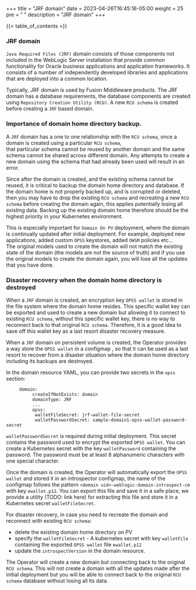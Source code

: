 +++
title = "JRF domain"
date = 2023-04-26T16:45:16-05:00
weight = 25
pre = "<b> </b>"
description = "JRF domain"
+++

{{< table_of_contents >}}

### JRF domain

`Java Required Files (JRF)` domain consists of those components not included in the WebLogic Server 
installation that provide common functionality for Oracle business applications and application 
frameworks. It consists of a number of independently developed libraries and applications that are
deployed into a common location.

Typically, JRF domain is used by Fusion Middleware products. The JRF domain has a database requirements,
the database components are created using `Repository Creation Utility (RCU)`.  A new `RCU schema` is created before creating a
`JRF` based domain.

### Importance of domain home directory backup.

A `JRF` domain has a one to one relationship with the `RCU schema`,  once a domain is created using a particular `RCU schema`,  
that particular schema cannot be reused by another domain and the same schema cannot be shared across different domain.  Any attempts to
create a new domain using the schema that had already been used will result in an error.

Since after the domain is created, and the existing schema cannot be reused, it is critical to backup the domain home directory and database.
If the domain home is not properly backed up, and is corrupted or deleted, then you may have to drop the existing `RCU schema` 
and recreating a new `RCU schema` before creating the domain again, this applies potentially losing all existing data.  Backing up the existing domain home therefore should be
the highest priority in your Kubernetes environment.   

This is especially important for `Domain On PV` deployment, where the domain is continually 
updated after initial deployment.  For example, deployed new applications, added custom `OPSS` keystores, added `OWSM` policies etc...  
The original models used to create the domain will not match the existing state of the domain (the models are not the source of truth) 
and if you use the original models to create the domain again, you will lose all the updates that you have done.

### Disaster recovery when the domain home directory is destroyed

When a `JRF` domain is created, an encryption key `OPSS wallet` is stored in the file system where the domain home resides.
This specific wallet key can be exported and used to create a new domain but allowing it to connect to existing `RCU schema`, 
without this specific wallet key, there is no way to reconnect back to that original `RCU schema`.  Therefore, it is a good
idea to save off this wallet key as a last resort disaster recovery measure.

When a `JRF` domain on persistent volume is created, the Operator provides a way store the `OPSS wallet` in a configmap
, so that it can be used as a last resort to recover from a disaster situation where the domain home directory including its backups are destroyed.

In the domain resource YAML, you can provide two secrets in the `opss` section:

```
     domain:
          createIfNotExists: domain
          domainType: JRF
          ...
          opss:
           walletFileSecret: jrf-wallet-file-secret
           walletPasswordSecret: sample-domain1-opss-wallet-password-secret
```

`walletPasswordSecret` is required during initial deployment.  This secret contains the password used to
encrypt the exported `OPSS wallet`.  You can create a Kubernetes secret with the key `walletPassword` containing the password. 
The password must be at least 8 alphanumeric characters with one special character.

Once the domain is created, the Operator will automatically export the `OPSS wallet` and 
stored it in an introspector configmap, the name of the configmap follows the pattern `<domain uid>-weblogic-domain-introspect-cm` 
with key `ewallet.p12`.  You can export this file and save it in a safe place, we provide a utility 
(TODO: link here) for extracting this file and store it in a Kubernetes secret `walletFileSecret`.

For disaster recovery, in case you need to recreate the domain and reconnect with existing `RCU schema`:

- delete the existing domain home directory on PV
- specify the `walletFileSecret` - A kubernetes secret with key `walletFile` containing the exported `OPSS wallet`
 file `ewallet.p12`
- update the `introspectVersion` in the domain resource.

The Operator will create a new domain but connecting back to the original `RCU schema`. This will not create a domain 
with all the updates made after the initial deployment but you will be able to connect back to the original `RCU schema` database without
losing all its data.






